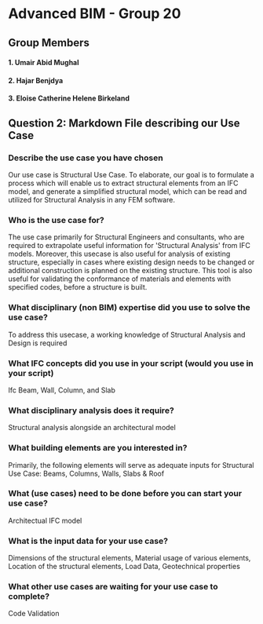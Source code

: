 # Advanced BIM - Group 20
## Group Members
#### 1. Umair Abid Mughal
#### 2. Hajar Benjdya
#### 3. Eloise Catherine Helene Birkeland

## Question 2: Markdown File describing our Use Case

### Describe the use case you have chosen
Our use case is Structural Use Case. To elaborate, our goal is to formulate a process which will enable us to extract structural elements from an IFC model, and generate a simplified structural model, which can be read and utilized for Structural Analysis in any FEM software.  
	
### Who is the use case for?
The use case primarily for Structural Engineers and consultants, who are required to extrapolate useful information for 'Structural Analysis' from IFC models. Moreover, this usecase is also useful for analysis of existing structure, especially in cases where existing design needs to be changed or additional construction is planned on the existing structure. This tool is also useful for validating the conformance of materials and elements with specified codes, before a structure is built. 
	
### What disciplinary (non BIM) expertise did you use to solve the use case?
To address this usecase, a working knowledge of Structural Analysis and Design is required  
	
### What IFC concepts did you use in your script (would you use in your script)
Ifc Beam, Wall, Column, and Slab
	
### What disciplinary analysis does it require?
Structural analysis alongside an architectural model

### What building elements are you interested in?
Primarily, the following elements will serve as adequate inputs for Structural Use Case: Beams, Columns, Walls, Slabs & Roof

### What (use cases) need to be done before you can start your use case?
Architectual IFC model

### What is the input data for your use case?
Dimensions of the structural elements, Material usage of various elements, Location of the structural elements, Load Data, Geotechnical properties

### What other use cases are waiting for your use case to complete?
Code Validation 
